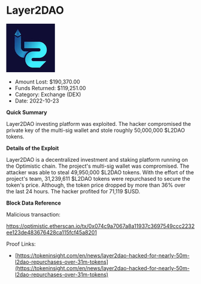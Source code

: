 # Layer2DAO
![Layer2DAO](/rektimages/Layer2DAO.png)
- Amount Lost: $190,370.00
- Funds Returned: $119,251.00
- Category: Exchange (DEX)
- Date: 2022-10-23

**Quick Summary**

Layer2DAO investing platform was exploited. The hacker compromised the private key of the multi-sig wallet and stole roughly 50,000,000 $L2DAO tokens.

  


 **Details of the Exploit**

Layer2DAO is a decentralized investment and staking platform running on the Optimistic chain. The project's multi-sig wallet was compromised. The attacker was able to steal 49,950,000 $L2DAO tokens. With the effort of the project's team, 31,239,611 $L2DAO tokens were repurchased to secure the token's price. Although, the token price dropped by more than 36% over the last 24 hours. The hacker profited for 71,119 $USD.

  


 **Block Data Reference**

Malicious transaction:

https://optimistic.etherscan.io/tx/0x074c9a7067a8a11937c3697549ccc2232ee123de483676428ca115fcf45a8201


Proof Links:
- [https://tokeninsight.com/en/news/layer2dao-hacked-for-nearly-50m-l2dao-repurchases-over-31m-tokens](https://tokeninsight.com/en/news/layer2dao-hacked-for-nearly-50m-l2dao-repurchases-over-31m-tokens)


